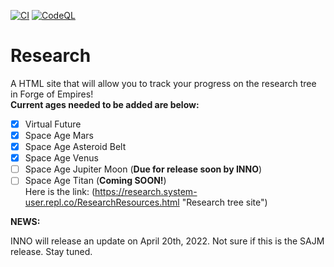 [![CI](https://github.com/WindowsSystemAdmin/research/actions/workflows/HTMLCHECK.yml/badge.svg?branch=main&event=push)](https://github.com/WindowsSystemAdmin/reearch/actions/workflows/HTMLCHECK.yml)
[![CodeQL](https://github.com/WindowsSystemAdmin/research/actions/workflows/codeql.yml/badge.svg?branch=main&event=push)](https://github.com/WindowsSystemAdmin/research/actions/workflows/codeql.yml)
# Research
A HTML site that will allow you to track your progress on the research tree in Forge of Empires!\
**Current ages needed to be added are below:** 
- [X] Virtual Future
- [X] Space Age Mars
- [X] Space Age Asteroid Belt
- [X] Space Age Venus
- [ ] Space Age Jupiter Moon (**Due for release soon by INNO**)
- [ ] Space Age Titan (**Coming SOON!**)\
Here is the link: (https://research.system-user.repl.co/ResearchResources.html "Research tree site")

**NEWS:**

INNO will release an update on April 20th, 2022. Not sure if this is the SAJM release. Stay tuned.
